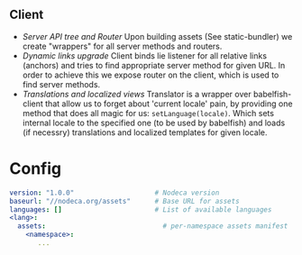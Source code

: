 Client
------

-   *Server API tree and Router*
    Upon building assets (See static-bundler) we create "wrappers" for all
    server methods and routers.
-   *Dynamic links upgrade*
    Client binds lie listener for all relative links (anchors) and tries to find
    appropriate server method for given URL. In order to achieve this we expose
    router on the client, which is used to find server methods.
-   *Translations and localized views*
    Translator is a wrapper over babelfish-client that allow us to
    forget about 'current locale' pain, by providing one method that does all
    magic for us: `setLanguage(locale)`. Which sets internal locale to the
    specified one (to be used by babelfish) and loads (if necessry) translations
    and localized templates for given locale.

Config
======


``` yaml
version: "1.0.0"                    # Nodeca version
baseurl: "//nodeca.org/assets"      # Base URL for assets
languages: []                       # List of available languages
<lang>:
  assets:                             # per-namespace assets manifest
    <namespace>:
       ...
```
